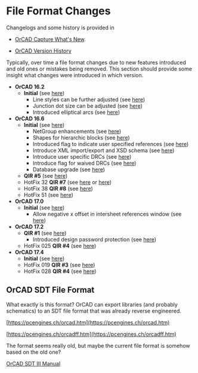 # File Format Changes

Changelogs and some history is provided in

- [OrCAD Capture What's New](https://www.orcad.com/products/orcad-capture/new).

- [OrCAD Version History](https://www.ema-eda.com/products/cadence-orcad/orcad-version-history)

Typically, over time a file format changes due to new features introduced and old ones or mistakes being removed. This section should provide some insight what changes were introduced in which version.

- **OrCAD 16.2**
  - **Initial** (see [here](https://www.cetti.ro/v2/noutati/OrCAD_16.2_WhatIsNew.pdf))
    - Line styles can be further adjusted (see [here](https://www.cetti.ro/v2/noutati/OrCAD_16.2_WhatIsNew.pdf#page=12))
    - Junction dot size can be adjusted (see [here](https://www.cetti.ro/v2/noutati/OrCAD_16.2_WhatIsNew.pdf#page=14))
    - Introduced elliptical arcs (see [here](https://www.cetti.ro/v2/noutati/OrCAD_16.2_WhatIsNew.pdf#page=17))
- **OrCAD 16.6**
  - **Initial** (see [here](https://www.flowcad.de/datasheets/Whats_New_in_OrCAD_Capture16-6_FlowCAD.pdf))
    - NetGroup enhancements (see [here](https://www.flowcad.de/datasheets/Whats_New_in_OrCAD_Capture16-6_FlowCAD.pdf#page=12))
    - Shapes for hierarchic blocks (see [here](https://www.flowcad.de/datasheets/Whats_New_in_OrCAD_Capture16-6_FlowCAD.pdf#page=13))
    - Introduced flag to indicate user specified references (see [here](https://www.flowcad.de/datasheets/Whats_New_in_OrCAD_Capture16-6_FlowCAD.pdf#page=15))
    - Introduce XML import/export and XSD schema (see [here](https://www.flowcad.de/datasheets/Whats_New_in_OrCAD_Capture16-6_FlowCAD.pdf#page=17))
    - Introduce user specific DRCs (see [here](https://www.flowcad.de/datasheets/Whats_New_in_OrCAD_Capture16-6_FlowCAD.pdf#page=18))
    - Introduce flag for waived DRCs (see [here](https://www.flowcad.de/datasheets/Whats_New_in_OrCAD_Capture16-6_FlowCAD.pdf#page=19))
    - Database upgrade (see [here](https://www.flowcad.de/datasheets/Whats_New_in_OrCAD_Capture16-6_FlowCAD.pdf#page=21))
  - **QIR #5** (see [here](https://www.orcad.com/sites/orcad/files/resources/files/Cadence-OrCAD-166-QIR5-Whats-New.pdf))
  - HotFix 32 **QIR #7** (see [here](https://www.orcad.com/sites/orcad/files/resources/files/OrCAD_16.6QIR7_WhatsNew.pdf) or [here](https://www.artedas.fr/documentsPDF/HotFix/Hotfix_SPB16.60.032_readme_product_note.pdf))
  - HotFix 38 **QIR #8** (see [here](https://www.artedas.it/attach/repository/document/201411/Hotfix_SPB16.60.038_readme_product_note.pdf))
  - HotFix 51 (see [here](https://www.artedas.it/attach/repository/document/201506/Release16.6-2015_readme_product_note.pdf))
- **OrCAD 17.0**
  - **Initial** (see [here](http://www.linelayout.com/bbs/bbs/uploadfile/image/2015041515460682682.pdf))
    - Allow negative x offset in intersheet references window (see [here](http://www.linelayout.com/bbs/bbs/uploadfile/image/2015041515460682682.pdf#page=74))
- **OrCAD 17.2**
  - **QIR #1** (see [here](https://www.ema-eda.com/sites/ema/files/resources/files/Cadence%20OrCAD_%2017.2%20QIR1.pdf))
    - Introduced design password protection (see [here](https://www.ema-eda.com/sites/ema/files/resources/files/Cadence%20OrCAD_%2017.2%20QIR1.pdf#page=16))
  - HotFix 025 **QIR #4** (see [here](https://www.cb-distribution.nl/wp-content/uploads/2017/09/Hotfix_SPB17.20.026_README-Release_Notes.pdf))
- **OrCAD 17.4**
  - **Initial** (see [here](http://www.brotech.com.cn/Public/ueditor/php/upload/20191027/15721506603742.pdf))
  - HotFix 019 **QIR #3** (see [here](https://www.artedas.it/wp-content/uploads/2021/11/WhatsNew_Hotfix_SPB17.40.019_Release_Notes.pdf))
  - HotFix 028 **QIR #4** (see [here](https://www.flowcad.de/datasheets/cadence-Hotfix-SPB17.40.028-QIR4.pdf))

## OrCAD SDT File Format

What exactly is this format? OrCAD can export libraries (and probably schematics) to an SDT file format that was already reverse engineered.

[https://pcengines.ch/orcad.htm](https://pcengines.ch/orcad.htm)

[https://pcengines.ch/orcadff.htm](https://pcengines.ch/orcadff.htm)

The format seems really old, but maybe the current file format is somehow based on the old one?

[OrCAD SDT III Manual](https://archive.org/details/OrCAD3Manual/page/n141/mode/2up)